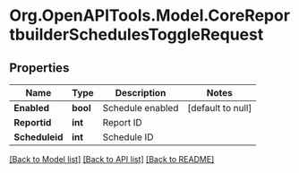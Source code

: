# Org.OpenAPITools.Model.CoreReportbuilderSchedulesToggleRequest

## Properties

Name | Type | Description | Notes
------------ | ------------- | ------------- | -------------
**Enabled** | **bool** | Schedule enabled | [default to null]
**Reportid** | **int** | Report ID | 
**Scheduleid** | **int** | Schedule ID | 

[[Back to Model list]](../README.md#documentation-for-models) [[Back to API list]](../README.md#documentation-for-api-endpoints) [[Back to README]](../README.md)

